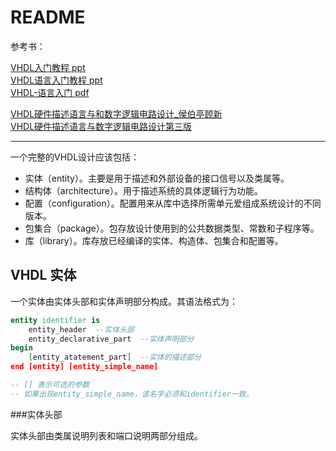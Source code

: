 <!-- README.md --- 
;; 
;; Description: 
;; Author: Hongyi Wu(吴鸿毅)
;; Email: wuhongyi@qq.com 
;; Created: 五 7月 28 16:36:00 2017 (+0800)
;; Last-Updated: 日 8月 13 20:34:48 2017 (+0800)
;;           By: Hongyi Wu(吴鸿毅)
;;     Update #: 6
;; URL: http://wuhongyi.cn -->

# README

参考书：

[VHDL入门教程 ppt](http://wuhongyi.cn/FPGANote/pdf/VHDL/VHDL入门教程.ppt)  
[VHDL语言入门教程 ppt](http://wuhongyi.cn/FPGANote/pdf/VHDL/VHDL语言入门教程.ppt)  
[VHDL-语言入门 pdf](http://wuhongyi.cn/FPGANote/pdf/VHDL/VHDL-语言入门.pdf)


[VHDL硬件描述语言与和数字逻辑电路设计_侯伯亭顾新](http://wuhongyi.cn/FPGANote/pdf/VHDL/VHDL硬件描述语言与和数字逻辑电路设计_侯伯亭顾新.pdf)  
[VHDL硬件描述语言与数字逻辑电路设计第三版](http://wuhongyi.cn/FPGANote/pdf/VHDL/VHDL硬件描述语言与数字逻辑电路设计第三版.pdf)

----

一个完整的VHDL设计应该包括：
- 实体（entity）。主要是用于描述和外部设备的接口信号以及类属等。
- 结构体（architecture）。用于描述系统的具体逻辑行为功能。
- 配置（configuration）。配置用来从库中选择所需单元爱组成系统设计的不同版本。
- 包集合（package）。包存放设计使用到的公共数据类型、常数和子程序等。
- 库（library）。库存放已经编译的实体、构造体、包集合和配置等。


## VHDL 实体

一个实体由实体头部和实体声明部分构成。其语法格式为：

```vhdl
entity identifier is
	entity_header  --实体头部
	entity_declarative_part  --实体声明部分
begin
	[entity_atatement_part]  --实体的描述部分
end [entity] [entity_simple_name]

-- [] 表示可选的参数
-- 如果出现entity_simple_name，该名字必须和identifier一致。
```


###实体头部

实体头部由类属说明列表和端口说明两部分组成。








<!-- README.md ends here -->
